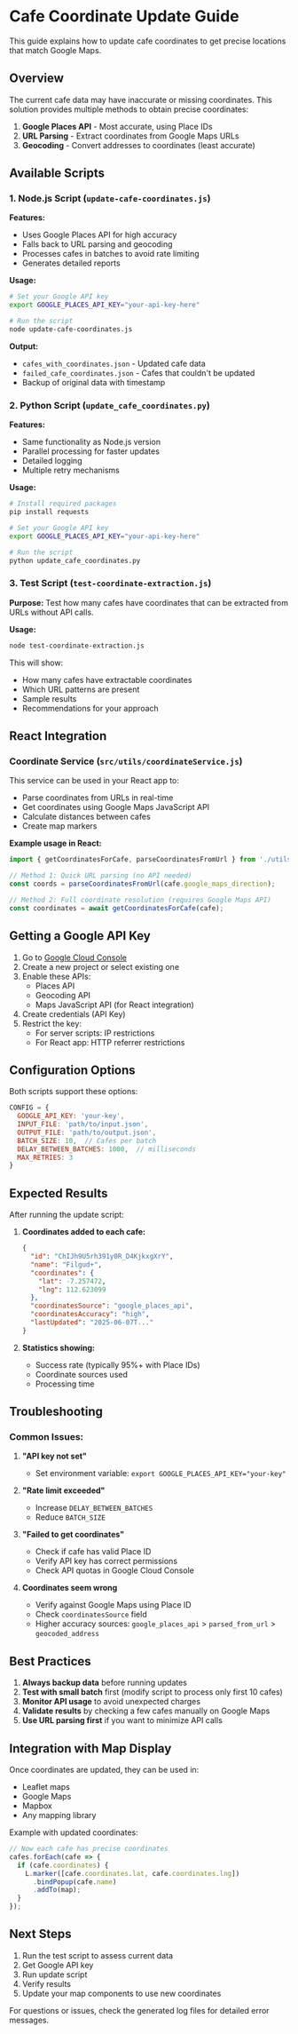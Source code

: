 # Cafe Coordinate Update Guide

This guide explains how to update cafe coordinates to get precise locations that match Google Maps.

## Overview

The current cafe data may have inaccurate or missing coordinates. This solution provides multiple methods to obtain precise coordinates:

1. **Google Places API** - Most accurate, using Place IDs
2. **URL Parsing** - Extract coordinates from Google Maps URLs
3. **Geocoding** - Convert addresses to coordinates (least accurate)

## Available Scripts

### 1. Node.js Script (`update-cafe-coordinates.js`)

**Features:**
- Uses Google Places API for high accuracy
- Falls back to URL parsing and geocoding
- Processes cafes in batches to avoid rate limiting
- Generates detailed reports

**Usage:**
```bash
# Set your Google API key
export GOOGLE_PLACES_API_KEY="your-api-key-here"

# Run the script
node update-cafe-coordinates.js
```

**Output:**
- `cafes_with_coordinates.json` - Updated cafe data
- `failed_cafe_coordinates.json` - Cafes that couldn't be updated
- Backup of original data with timestamp

### 2. Python Script (`update_cafe_coordinates.py`)

**Features:**
- Same functionality as Node.js version
- Parallel processing for faster updates
- Detailed logging
- Multiple retry mechanisms

**Usage:**
```bash
# Install required packages
pip install requests

# Set your Google API key
export GOOGLE_PLACES_API_KEY="your-api-key-here"

# Run the script
python update_cafe_coordinates.py
```

### 3. Test Script (`test-coordinate-extraction.js`)

**Purpose:** Test how many cafes have coordinates that can be extracted from URLs without API calls.

**Usage:**
```bash
node test-coordinate-extraction.js
```

This will show:
- How many cafes have extractable coordinates
- Which URL patterns are present
- Sample results
- Recommendations for your approach

## React Integration

### Coordinate Service (`src/utils/coordinateService.js`)

This service can be used in your React app to:
- Parse coordinates from URLs in real-time
- Get coordinates using Google Maps JavaScript API
- Calculate distances between cafes
- Create map markers

**Example usage in React:**

```javascript
import { getCoordinatesForCafe, parseCoordinatesFromUrl } from './utils/coordinateService';

// Method 1: Quick URL parsing (no API needed)
const coords = parseCoordinatesFromUrl(cafe.google_maps_direction);

// Method 2: Full coordinate resolution (requires Google Maps API)
const coordinates = await getCoordinatesForCafe(cafe);
```

## Getting a Google API Key

1. Go to [Google Cloud Console](https://console.cloud.google.com/)
2. Create a new project or select existing one
3. Enable these APIs:
   - Places API
   - Geocoding API
   - Maps JavaScript API (for React integration)
4. Create credentials (API Key)
5. Restrict the key:
   - For server scripts: IP restrictions
   - For React app: HTTP referrer restrictions

## Configuration Options

Both scripts support these options:

```javascript
CONFIG = {
  GOOGLE_API_KEY: 'your-key',
  INPUT_FILE: 'path/to/input.json',
  OUTPUT_FILE: 'path/to/output.json',
  BATCH_SIZE: 10,  // Cafes per batch
  DELAY_BETWEEN_BATCHES: 1000,  // milliseconds
  MAX_RETRIES: 3
}
```

## Expected Results

After running the update script:

1. **Coordinates added to each cafe:**
   ```json
   {
     "id": "ChIJh9U5rh391y0R_D4KjkxgXrY",
     "name": "Filgud+",
     "coordinates": {
       "lat": -7.257472,
       "lng": 112.623099
     },
     "coordinatesSource": "google_places_api",
     "coordinatesAccuracy": "high",
     "lastUpdated": "2025-06-07T..."
   }
   ```

2. **Statistics showing:**
   - Success rate (typically 95%+ with Place IDs)
   - Coordinate sources used
   - Processing time

## Troubleshooting

### Common Issues:

1. **"API key not set"**
   - Set environment variable: `export GOOGLE_PLACES_API_KEY="your-key"`

2. **"Rate limit exceeded"**
   - Increase `DELAY_BETWEEN_BATCHES`
   - Reduce `BATCH_SIZE`

3. **"Failed to get coordinates"**
   - Check if cafe has valid Place ID
   - Verify API key has correct permissions
   - Check API quotas in Google Cloud Console

4. **Coordinates seem wrong**
   - Verify against Google Maps using Place ID
   - Check `coordinatesSource` field
   - Higher accuracy sources: `google_places_api` > `parsed_from_url` > `geocoded_address`

## Best Practices

1. **Always backup data** before running updates
2. **Test with small batch** first (modify script to process only first 10 cafes)
3. **Monitor API usage** to avoid unexpected charges
4. **Validate results** by checking a few cafes manually on Google Maps
5. **Use URL parsing first** if you want to minimize API calls

## Integration with Map Display

Once coordinates are updated, they can be used in:
- Leaflet maps
- Google Maps
- Mapbox
- Any mapping library

Example with updated coordinates:
```javascript
// Now each cafe has precise coordinates
cafes.forEach(cafe => {
  if (cafe.coordinates) {
    L.marker([cafe.coordinates.lat, cafe.coordinates.lng])
      .bindPopup(cafe.name)
      .addTo(map);
  }
});
```

## Next Steps

1. Run the test script to assess current data
2. Get Google API key
3. Run update script
4. Verify results
5. Update your map components to use new coordinates

For questions or issues, check the generated log files for detailed error messages.